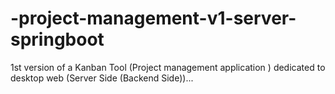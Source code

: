 # -project-management-v1-server-springboot
1st version of a Kanban Tool (Project management application ) dedicated to desktop web (Server Side (Backend Side))...
